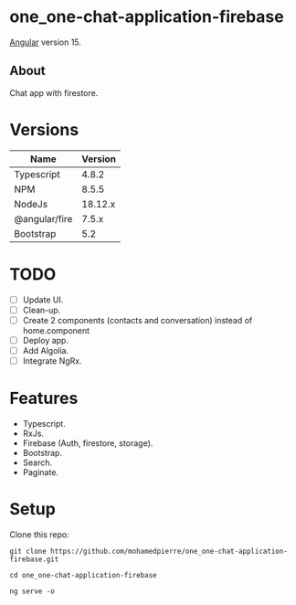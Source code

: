 # one_one-chat-application-firebase
[Angular](https://angular.io/) version 15.

## About
Chat app with firestore.

# Versions
| Name  |  Version |
| ------------ | ------------ |
| Typescript  | 4.8.2  |
| NPM  | 8.5.5  |
| NodeJs  | 18.12.x  |
| @angular/fire  |  7.5.x |
| Bootstrap | 5.2 |

# TODO
- [ ] Update UI.
- [ ] Clean-up.
- [ ] Create 2 components (contacts and conversation) instead of home.component
- [ ] Deploy app.
- [ ] Add Algolia.
- [ ] Integrate NgRx.

# Features
- Typescript.
- RxJs.
- Firebase (Auth, firestore, storage).
- Bootstrap.
- Search.
- Paginate.

# Setup
Clone this repo:

`git clone https://github.com/mohamedpierre/one_one-chat-application-firebase.git`

`cd one_one-chat-application-firebase`

`ng serve -o`
